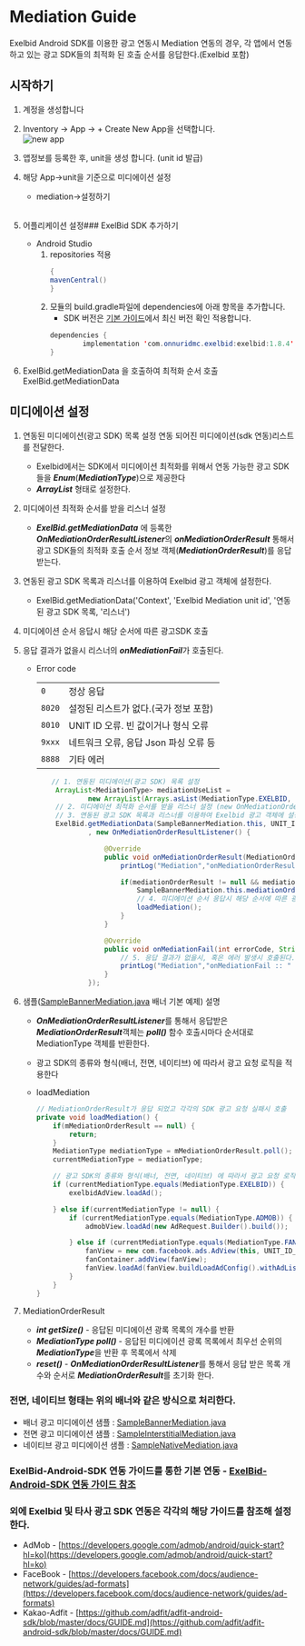 # Mediation Guide

Exelbid Android SDK를 이용한 광고 연동시 Mediation 연동의 경우, 각 앱에서 연동하고 있는 광고 SDK들의 최적화 된 호출 순서를 응답한다.(Exelbid 포함)

## 시작하기

1. 계정을 생성합니다
2.  Inventory -> App -> + Create New App을 선택합니다.<br/>
![new app](./img/sdk-1.png)

3. 앱정보를 등록한 후, unit을 생성 합니다. (unit id 발급)
4. 해당 App->unit을 기준으로 미디에이션 설정
    - mediation->설정하기<br/><br/>


5. 어플리케이션 설정### ExelBid SDK 추가하기
    * Android Studio
        1. repositories 적용
            ```java
            {
            mavenCentral()
            }
            ```
        2. 모듈의 build.gradle파일에 dependencies에 아래 항목을 추가합니다.
            * SDK 버전은 [기본 가이드](https://github.com/onnuridmc/ExelBid-Android-SDK#exelbid-sdk-%EC%B6%94%EA%B0%80%ED%95%98%EA%B8%B0)에서 최신 버전 확인 적용합니다.
            ```java
            dependencies {
                    implementation 'com.onnuridmc.exelbid:exelbid:1.8.4'
            }
6. ExelBid.getMediationData 을 호출하여 최적화 순서 호출
ExelBid.getMediationData
## 미디에이션 설정
1. 연동된 미디에이션(광고 SDK) 목록 설정
    연동 되어진 미디에이션(sdk 연동)리스트를 전달한다.
    - Exelbid에서는 SDK에서 미디에이션 최적화를 위해서 연동 가능한 광고 SDK들을 ***Enum***(***MediationType***)으로 제공한다
    - ***ArrayList*** 형태로 설정한다.

2. 미디에이션 최적화 순서를 받을 리스너 설정 
    * ***ExelBid.getMediationData*** 에 등록한 ***OnMediationOrderResultListener***의  ***onMediationOrderResult*** 통해서 광고 SDK들의 최적화 호출 순서 정보 객체(***MediationOrderResult***)를 응답 받는다.

3. 연동된 광고 SDK 목록과 리스너를 이용하여 Exelbid 광고 객체에 설정한다.
    * ExelBid.getMediationData('Context', 'Exelbid Mediation unit id', '연동된 광고 SDK 목록, '리스너')

4. 미디에이션 순서 응답시 해당 순서에 따른 광고SDK 호출
5. 응답 결과가 없을시 리스너의 ***onMediationFail***가 호출된다.
    - Error code
        <table>
            <tbody>
                <tr>
                    <td>
                        <code>0</code>
                    </td>
                    <td>
                        정상 응답
                    </td>
                </tr>
                <tr>
                    <td>
                        <code>8020</code>
                    </td>
                    <td>
                        설정된 리스트가 없다.(국가 정보 포함)
                    </td>
                </tr>
                <tr>
                    <td>
                        <code>8010</code>
                    </td>
                    <td>
                        UNIT ID 오류. 빈 값이거나 형식 오류
                    </td>
                </tr>
                <tr>
                    <td>
                        <code>9xxx</code>
                    </td>
                    <td>
                        네트워크 오류, 응답 Json 파싱 오류 등
                    </td>
                </tr>
                <tr>
                    <td>
                        <code>8888</code>
                    </td>
                    <td>
                        기타 에러
                    </td>
                </tr>
            </tbody>
        </table>

    ```java
           // 1. 연동된 미디에이션(광고 SDK) 목록 설정
            ArrayList<MediationType> mediationUseList =
                    new ArrayList(Arrays.asList(MediationType.EXELBID, MediationType.ADMOB, MediationType.FAN));
            // 2. 미디에이션 최적화 순서를 받을 리스너 설정 (new OnMediationOrderResultListener)
            // 3. 연동된 광고 SDK 목록과 리스너를 이용하여 Exelbid 광고 객체에 설정한다.
            ExelBid.getMediationData(SampleBannerMediation.this, UNIT_ID_EXELBID_BANNER, mediationUseList
                    , new OnMediationOrderResultListener() {

                        @Override
                        public void onMediationOrderResult(MediationOrderResult mediationOrderResult) {
                            printLog("Mediation","onMediationOrderResult");

                            if(mediationOrderResult != null && mediationOrderResult.getSize() > 0) {
                                SampleBannerMediation.this.mediationOrderResult = mediationOrderResult;
                                // 4. 미디에이션 순서 응답시 해당 순서에 따른 광고 SDK 호출
                                loadMediation();
                            }
                        }

                        @Override
                        public void onMediationFail(int errorCode, String errorMsg) {
                            // 5. 응답 결과가 없을시, 혹은 에러 발생시 호출된다.
                            printLog("Mediation","onMediationFail :: " + errorMsg + "(" + errorCode + ")");
                        }
                    });
    ```
5. 샘플([SampleBannerMediation.java](https://github.com/onnuridmc/ExelBid-Android-SDK/blob/master/exelbid-sample/src/main/java/com/onnuridmc/sample/activity/SampleBannerMediation.java) 배너 기본 예제) 설명
    * ***OnMediationOrderResultListener***를 통해서 응답받은 ***MediationOrderResult***객체는 ***poll()*** 함수 호출시마다 순서대로 MediationType 객체를 반환한다.
    * 광고 SDK의 종류와 형식(배너, 전면, 네이티브) 에 따라서 광고 요청 로직을 적용한다
    * loadMediation
    
        ```java
        // MediationOrderResult가 응답 되었고 각각의 SDK 광고 요청 실패시 호출
        private void loadMediation() {
            if(mMediationOrderResult == null) {
                return;
            }
            MediationType mediationType = mMediationOrderResult.poll();
            currentMediationType = mediationType;
    
            // 광고 SDK의 종류와 형식(배너, 전면, 네이티브) 에 따라서 광고 요청 로직을 적용한다
            if (currentMediationType.equals(MediationType.EXELBID)) {
                exelbidAdView.loadAd();

            } else if(currentMediationType != null) {
                if (currentMediationType.equals(MediationType.ADMOB)) {
                    admobView.loadAd(new AdRequest.Builder().build());
    
                } else if (currentMediationType.equals(MediationType.FAN)) {
                    fanView = new com.facebook.ads.AdView(this, UNIT_ID_FAN_BANNER, AdSize.BANNER_HEIGHT_50);
                    fanContainer.addView(fanView);
                    fanView.loadAd(fanView.buildLoadAdConfig().withAdListener(fanAdListener).build());
                }
            }
        } 
        ```
6. MediationOrderResult
    * ***int getSize()*** - 응답된 미디에이션 광록 목록의 개수를 반환
    * ***MediationType poll()*** - 응답된 미디에이션 광록 목록에서 최우선 순위의 ***MediationType***을 반환 후 목록에서 삭제
    * ***reset()*** - ***OnMediationOrderResultListener***를 통해서 응답 받은 목록 개수와 순서로 ***MediationOrderResult***를 초기화 한다.


### 전면, 네이티브 형태는 위의 배너와 같은 방식으로 처리한다.
- 배너 광고 미디에이션 샘플 : [SampleBannerMediation.java](https://github.com/onnuridmc/ExelBid-Android-SDK/blob/master/exelbid-sample/src/main/java/com/onnuridmc/sample/activity/SampleBannerMediation.java)
- 전면 광고 미디에이션 샘플 : [SampleInterstitialMediation.java](https://github.com/onnuridmc/ExelBid-Android-SDK/blob/master/exelbid-sample/src/main/java/com/onnuridmc/sample/activity/SampleInterstitialMediation.java)
- 네이티브 광고 미디에이션 샘플 : [SampleNativeMediation.java](https://github.com/onnuridmc/ExelBid-Android-SDK/blob/master/exelbid-sample/src/main/java/com/onnuridmc/sample/activity/SampleNativeMediation.java)

### ExelBid-Android-SDK 연동 가이드를 통한 기본 연동  - [ExelBid-Android-SDK 연동 가이드 참조](https://github.com/onnuridmc/ExelBid-Android-SDK)
### 외에 Exelbid 및 타사 광고 SDK 연동은 각각의 해당 가이드를 참조해 설정한다.
* AdMob - [https://developers.google.com/admob/android/quick-start?hl=ko](https://developers.google.com/admob/android/quick-start?hl=ko)
* FaceBook - [https://developers.facebook.com/docs/audience-network/guides/ad-formats](https://developers.facebook.com/docs/audience-network/guides/ad-formats)
* Kakao-Adfit - [https://github.com/adfit/adfit-android-sdk/blob/master/docs/GUIDE.md](https://github.com/adfit/adfit-android-sdk/blob/master/docs/GUIDE.md)
